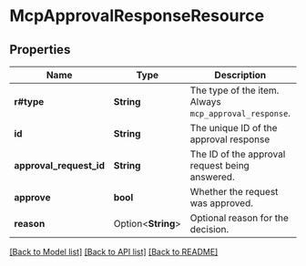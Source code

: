 # McpApprovalResponseResource

## Properties

Name | Type | Description | Notes
------------ | ------------- | ------------- | -------------
**r#type** | **String** | The type of the item. Always `mcp_approval_response`.  | 
**id** | **String** | The unique ID of the approval response  | 
**approval_request_id** | **String** | The ID of the approval request being answered.  | 
**approve** | **bool** | Whether the request was approved.  | 
**reason** | Option<**String**> | Optional reason for the decision.  | [optional]

[[Back to Model list]](../README.md#documentation-for-models) [[Back to API list]](../README.md#documentation-for-api-endpoints) [[Back to README]](../README.md)


